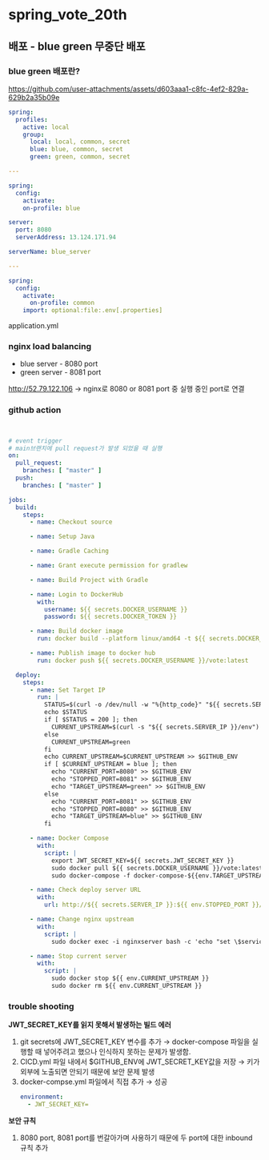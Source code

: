 # spring_vote_20th

## 배포 - blue green 무중단 배포
### blue green 배포란?
https://github.com/user-attachments/assets/d603aaa1-c8fc-4ef2-829a-629b2a35b09e

```yaml
spring:
  profiles:
    active: local
    group:
      local: local, common, secret
      blue: blue, common, secret
      green: green, common, secret

---

spring:
  config:
    activate:
    on-profile: blue

server:
  port: 8080
  serverAddress: 13.124.171.94

serverName: blue_server

---

spring:
  config:
    activate:
      on-profile: common
    import: optional:file:.env[.properties]
```
application.yml


### nginx load balancing
- blue server - 8080 port
- green server - 8081 port

http://52.79.122.106 → nginx로 8080 or 8081 port 중 실행 중인 port로 연결


### github action
```yaml


# event trigger
# main브랜치에 pull request가 발생 되었을 때 실행
on:
  pull_request:
    branches: [ "master" ]
  push:
    branches: [ "master" ]

jobs:
  build:
    steps:
      - name: Checkout source

      - name: Setup Java

      - name: Gradle Caching

      - name: Grant execute permission for gradlew

      - name: Build Project with Gradle

      - name: Login to DockerHub
        with:
          username: ${{ secrets.DOCKER_USERNAME }}
          password: ${{ secrets.DOCKER_TOKEN }}

      - name: Build docker image
        run: docker build --platform linux/amd64 -t ${{ secrets.DOCKER_USERNAME }}/vote .

      - name: Publish image to docker hub
        run: docker push ${{ secrets.DOCKER_USERNAME }}/vote:latest

  deploy:
    steps:
      - name: Set Target IP
        run: |
          STATUS=$(curl -o /dev/null -w "%{http_code}" "${{ secrets.SERVER_IP }}/env")
          echo $STATUS
          if [ $STATUS = 200 ]; then
            CURRENT_UPSTREAM=$(curl -s "${{ secrets.SERVER_IP }}/env")
          else
            CURRENT_UPSTREAM=green
          fi
          echo CURRENT_UPSTREAM=$CURRENT_UPSTREAM >> $GITHUB_ENV
          if [ $CURRENT_UPSTREAM = blue ]; then
            echo "CURRENT_PORT=8080" >> $GITHUB_ENV
            echo "STOPPED_PORT=8081" >> $GITHUB_ENV
            echo "TARGET_UPSTREAM=green" >> $GITHUB_ENV
          else
            echo "CURRENT_PORT=8081" >> $GITHUB_ENV
            echo "STOPPED_PORT=8080" >> $GITHUB_ENV
            echo "TARGET_UPSTREAM=blue" >> $GITHUB_ENV
          fi

      - name: Docker Compose
        with:
          script: |
            export JWT_SECRET_KEY=${{ secrets.JWT_SECRET_KEY }}
            sudo docker pull ${{ secrets.DOCKER_USERNAME }}/vote:latest
            sudo docker-compose -f docker-compose-${{env.TARGET_UPSTREAM}}.yml up -d

      - name: Check deploy server URL
        with:
          url: http://${{ secrets.SERVER_IP }}:${{ env.STOPPED_PORT }}/env

      - name: Change nginx upstream
        with:
          script: |
            sudo docker exec -i nginxserver bash -c 'echo "set \$service_url ${{env.TARGET_UPSTREAM}};" > etc/nginx/conf.d/service-env.inc && nginx -s reload'

      - name: Stop current server
        with:
          script: |
            sudo docker stop ${{ env.CURRENT_UPSTREAM }}
            sudo docker rm ${{ env.CURRENT_UPSTREAM }}

```

### trouble shooting
**JWT_SECRET_KEY를 읽지 못해서 발생하는 빌드 에러**

1. git secrets에 JWT_SECRET_KEY 변수를 추가 → docker-compose 파일을 실행할 때 넣어주려고 했으나 인식하지 못하는 문제가 발생함.
2. CICD.yml 파일 내에서 $GITHUB_ENV에 JWT_SECRET_KEY값을 저장 → 키가 외부에 노출되면 안되기 때문에 보안 문제 발생
3. docker-compse.yml 파일에서 직접 추가 → 성공
    ```yaml
    environment:
      - JWT_SECRET_KEY=
    ```


**보안 규칙**
1. 8080 port, 8081 port를 번갈아가며 사용하기 때문에 두 port에 대한 inbound 규칙 추가